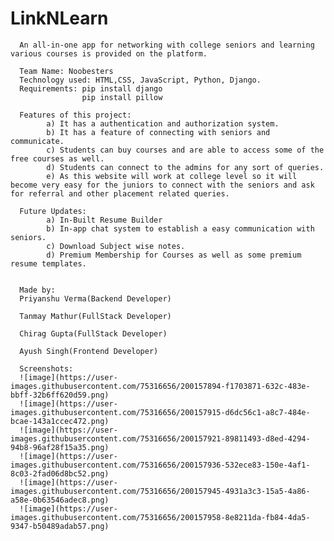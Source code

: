# LinkNLearn

      An all-in-one app for networking with college seniors and learning various courses is provided on the platform.

      Team Name: Noobesters
      Technology used: HTML,CSS, JavaScript, Python, Django.
      Requirements: pip install django
                    pip install pillow
                    
      Features of this project:
            a) It has a authentication and authorization system.            
            b) It has a feature of connecting with seniors and communicate.
            c) Students can buy courses and are able to access some of the free courses as well.
            d) Students can connect to the admins for any sort of queries.
            e) As this website will work at college level so it will become very easy for the juniors to connect with the seniors and ask for referral and other placement related queries.
            
      Future Updates:
            a) In-Built Resume Builder 
            b) In-app chat system to establish a easy communication with seniors.
            c) Download Subject wise notes.
            d) Premium Membership for Courses as well as some premium resume templates.
      
      
      Made by: 
      Priyanshu Verma(Backend Developer)
      
      Tanmay Mathur(FullStack Developer)
      
      Chirag Gupta(FullStack Developer)
      
      Ayush Singh(Frontend Developer)
      
      Screenshots:
      ![image](https://user-images.githubusercontent.com/75316656/200157894-f1703871-632c-483e-bbff-32b6ff620d59.png)
      ![image](https://user-images.githubusercontent.com/75316656/200157915-d6dc56c1-a8c7-484e-bcae-143a1ccec472.png)
      ![image](https://user-images.githubusercontent.com/75316656/200157921-89811493-d8ed-4294-94b8-96af28f15a35.png)
      ![image](https://user-images.githubusercontent.com/75316656/200157936-532ece83-150e-4af1-8c03-2fad06d8bc52.png)
      ![image](https://user-images.githubusercontent.com/75316656/200157945-4931a3c3-15a5-4a86-a58e-0b63546adec8.png)
      ![image](https://user-images.githubusercontent.com/75316656/200157958-8e8211da-fb84-4da5-9347-b50489adab57.png)
